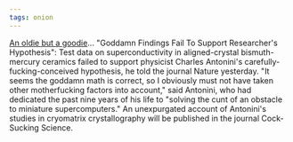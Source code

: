```yaml
---
tags: onion
---
```


[An oldie but a goodie](http://www.theonion.com/articles/goddamn-findings-fail-to-support-researchers-hypot,5237/)... "Goddamn Findings Fail To Support Researcher's Hypothesis": Test data on superconductivity in aligned-crystal bismuth-mercury ceramics failed to support physicist Charles Antonini's carefully-fucking-conceived hypothesis, he told the journal Nature yesterday. "It seems the goddamn math is correct, so I obviously must not have taken other motherfucking factors into account," said Antonini, who had dedicated the past nine years of his life to "solving the cunt of an obstacle to miniature supercomputers." An unexpurgated account of Antonini's studies in cryomatrix crystallography will be published in the journal Cock-Sucking Science.

